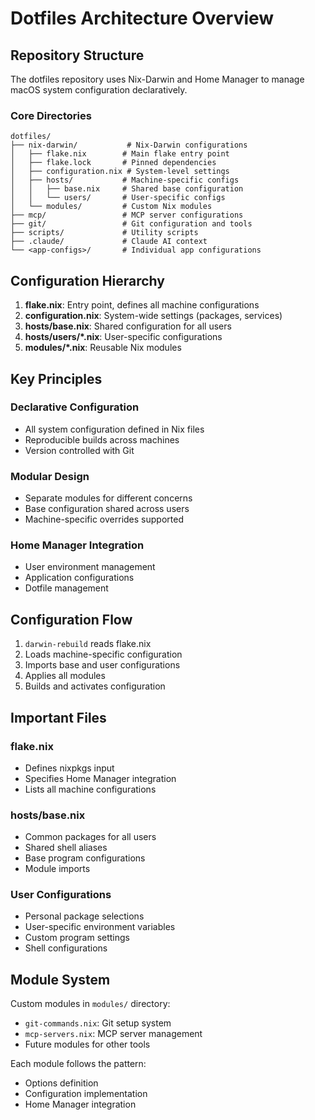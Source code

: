 # Dotfiles Architecture Overview

## Repository Structure

The dotfiles repository uses Nix-Darwin and Home Manager to manage macOS system configuration declaratively.

### Core Directories

```
dotfiles/
├── nix-darwin/           # Nix-Darwin configurations
│   ├── flake.nix        # Main flake entry point
│   ├── flake.lock       # Pinned dependencies
│   ├── configuration.nix # System-level settings
│   ├── hosts/           # Machine-specific configs
│   │   ├── base.nix     # Shared base configuration
│   │   └── users/       # User-specific configs
│   └── modules/         # Custom Nix modules
├── mcp/                 # MCP server configurations
├── git/                 # Git configuration and tools
├── scripts/             # Utility scripts
├── .claude/             # Claude AI context
└── <app-configs>/       # Individual app configurations
```

## Configuration Hierarchy

1. **flake.nix**: Entry point, defines all machine configurations
2. **configuration.nix**: System-wide settings (packages, services)
3. **hosts/base.nix**: Shared configuration for all users
4. **hosts/users/*.nix**: User-specific configurations
5. **modules/*.nix**: Reusable Nix modules

## Key Principles

### Declarative Configuration
- All system configuration defined in Nix files
- Reproducible builds across machines
- Version controlled with Git

### Modular Design
- Separate modules for different concerns
- Base configuration shared across users
- Machine-specific overrides supported

### Home Manager Integration
- User environment management
- Application configurations
- Dotfile management

## Configuration Flow

1. `darwin-rebuild` reads flake.nix
2. Loads machine-specific configuration
3. Imports base and user configurations
4. Applies all modules
5. Builds and activates configuration

## Important Files

### flake.nix
- Defines nixpkgs input
- Specifies Home Manager integration
- Lists all machine configurations

### hosts/base.nix
- Common packages for all users
- Shared shell aliases
- Base program configurations
- Module imports

### User Configurations
- Personal package selections
- User-specific environment variables
- Custom program settings
- Shell configurations

## Module System

Custom modules in `modules/` directory:
- `git-commands.nix`: Git setup system
- `mcp-servers.nix`: MCP server management
- Future modules for other tools

Each module follows the pattern:
- Options definition
- Configuration implementation
- Home Manager integration
